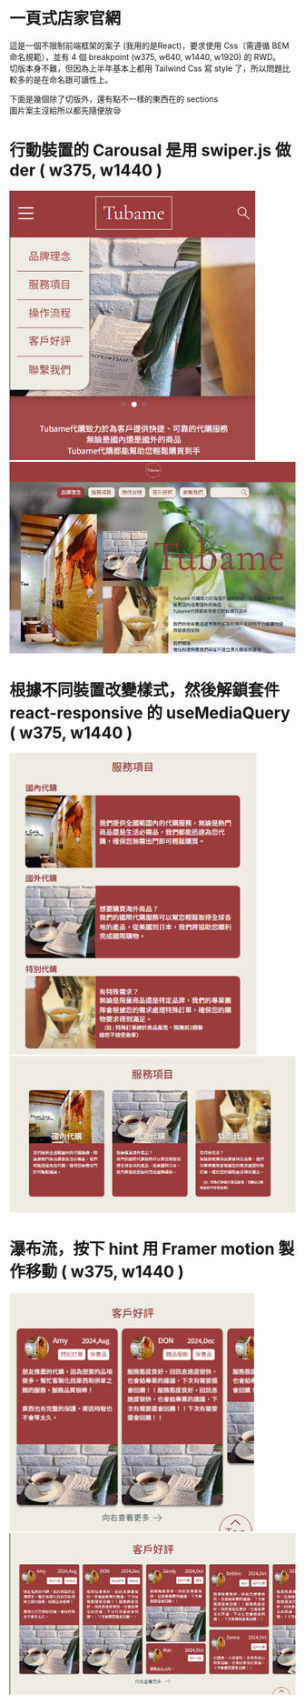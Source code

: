 # 一頁式店家官網

這是一個不限制前端框架的案子 (我用的是React)，要求使用 Css（需遵循 BEM 命名規範），並有 4 個 breakpoint (w375, w640, w1440, w1920) 的 RWD。  
切版本身不難，但因為上半年基本上都用 Tailwind Css 寫 style 了，所以問題比較多的是在命名跟可讀性上。  
  
下面是幾個除了切版外，還有點不一樣的東西在的 sections  
圖片案主沒給所以都先隨便放😪  
  
# 行動裝置的 Carousal 是用 swiper.js 做der  ( w375, w1440 )  
![header](./readmeImage/w375_brand.png)  
![header](./readmeImage/w1440_brand.png)  

# 根據不同裝置改變樣式，然後解鎖套件 react-responsive 的 useMediaQuery  ( w375, w1440 )  
![header](./readmeImage/w375_service.png)  
![header](./readmeImage/w1440_service.png)  
  
# 瀑布流，按下 hint 用 Framer motion 製作移動  ( w375, w1440 )  
![header](./readmeImage/w375_evaluate.png)  
![header](./readmeImage/w1440_evaluate.png) 
